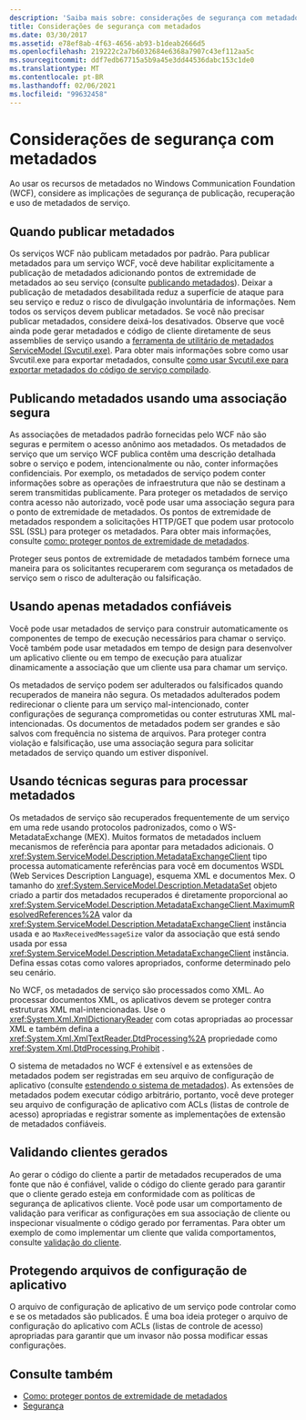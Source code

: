 ```yaml
---
description: 'Saiba mais sobre: considerações de segurança com metadados'
title: Considerações de segurança com metadados
ms.date: 03/30/2017
ms.assetid: e78ef8ab-4f63-4656-ab93-b1deab2666d5
ms.openlocfilehash: 219222c2a7b6032684e6368a7907c43ef112aa5c
ms.sourcegitcommit: ddf7edb67715a5b9a45e3dd44536dabc153c1de0
ms.translationtype: MT
ms.contentlocale: pt-BR
ms.lasthandoff: 02/06/2021
ms.locfileid: "99632458"
---
```

# <a name="security-considerations-with-metadata"></a>Considerações de segurança com metadados

Ao usar os recursos de metadados no Windows Communication Foundation (WCF), considere as implicações de segurança de publicação, recuperação e uso de metadados de serviço.  
  
## <a name="when-to-publish-metadata"></a>Quando publicar metadados  

 Os serviços WCF não publicam metadados por padrão. Para publicar metadados para um serviço WCF, você deve habilitar explicitamente a publicação de metadados adicionando pontos de extremidade de metadados ao seu serviço (consulte [publicando metadados](publishing-metadata.md)). Deixar a publicação de metadados desabilitada reduz a superfície de ataque para seu serviço e reduz o risco de divulgação involuntária de informações. Nem todos os serviços devem publicar metadados. Se você não precisar publicar metadados, considere deixá-los desativados. Observe que você ainda pode gerar metadados e código de cliente diretamente de seus assemblies de serviço usando a [ferramenta de utilitário de metadados ServiceModel (Svcutil.exe)](../servicemodel-metadata-utility-tool-svcutil-exe.md). Para obter mais informações sobre como usar Svcutil.exe para exportar metadados, consulte [como usar Svcutil.exe para exportar metadados do código de serviço compilado](how-to-use-svcutil-exe-to-export-metadata-from-compiled-service-code.md).  
  
## <a name="publishing-metadata-using-a-secure-binding"></a>Publicando metadados usando uma associação segura  

 As associações de metadados padrão fornecidas pelo WCF não são seguras e permitem o acesso anônimo aos metadados. Os metadados de serviço que um serviço WCF publica contêm uma descrição detalhada sobre o serviço e podem, intencionalmente ou não, conter informações confidenciais. Por exemplo, os metadados de serviço podem conter informações sobre as operações de infraestrutura que não se destinam a serem transmitidas publicamente. Para proteger os metadados de serviço contra acesso não autorizado, você pode usar uma associação segura para o ponto de extremidade de metadados. Os pontos de extremidade de metadados respondem a solicitações HTTP/GET que podem usar protocolo SSL (SSL) para proteger os metadados. Para obter mais informações, consulte [como: proteger pontos de extremidade de metadados](how-to-secure-metadata-endpoints.md).  
  
 Proteger seus pontos de extremidade de metadados também fornece uma maneira para os solicitantes recuperarem com segurança os metadados de serviço sem o risco de adulteração ou falsificação.  
  
## <a name="using-only-trusted-metadata"></a>Usando apenas metadados confiáveis  

 Você pode usar metadados de serviço para construir automaticamente os componentes de tempo de execução necessários para chamar o serviço. Você também pode usar metadados em tempo de design para desenvolver um aplicativo cliente ou em tempo de execução para atualizar dinamicamente a associação que um cliente usa para chamar um serviço.  
  
 Os metadados de serviço podem ser adulterados ou falsificados quando recuperados de maneira não segura. Os metadados adulterados podem redirecionar o cliente para um serviço mal-intencionado, conter configurações de segurança comprometidas ou conter estruturas XML mal-intencionadas. Os documentos de metadados podem ser grandes e são salvos com frequência no sistema de arquivos. Para proteger contra violação e falsificação, use uma associação segura para solicitar metadados de serviço quando um estiver disponível.  
  
## <a name="using-safe-techniques-for-processing-metadata"></a>Usando técnicas seguras para processar metadados  

 Os metadados de serviço são recuperados frequentemente de um serviço em uma rede usando protocolos padronizados, como o WS-MetadataExchange (MEX). Muitos formatos de metadados incluem mecanismos de referência para apontar para metadados adicionais. O <xref:System.ServiceModel.Description.MetadataExchangeClient> tipo processa automaticamente referências para você em documentos WSDL (Web Services Description Language), esquema XML e documentos Mex. O tamanho do <xref:System.ServiceModel.Description.MetadataSet> objeto criado a partir dos metadados recuperados é diretamente proporcional ao <xref:System.ServiceModel.Description.MetadataExchangeClient.MaximumResolvedReferences%2A> valor da <xref:System.ServiceModel.Description.MetadataExchangeClient> instância usada e ao `MaxReceivedMessageSize` valor da associação que está sendo usada por essa <xref:System.ServiceModel.Description.MetadataExchangeClient> instância. Defina essas cotas como valores apropriados, conforme determinado pelo seu cenário.  
  
 No WCF, os metadados de serviço são processados como XML. Ao processar documentos XML, os aplicativos devem se proteger contra estruturas XML mal-intencionadas. Use o <xref:System.Xml.XmlDictionaryReader> com cotas apropriadas ao processar XML e também defina a <xref:System.Xml.XmlTextReader.DtdProcessing%2A> propriedade como <xref:System.Xml.DtdProcessing.Prohibit> .  
  
 O sistema de metadados no WCF é extensível e as extensões de metadados podem ser registradas em seu arquivo de configuração de aplicativo (consulte [estendendo o sistema de metadados](../extending/extending-the-metadata-system.md)). As extensões de metadados podem executar código arbitrário, portanto, você deve proteger seu arquivo de configuração de aplicativo com ACLs (listas de controle de acesso) apropriadas e registrar somente as implementações de extensão de metadados confiáveis.  
  
## <a name="validating-generated-clients"></a>Validando clientes gerados  

 Ao gerar o código do cliente a partir de metadados recuperados de uma fonte que não é confiável, valide o código do cliente gerado para garantir que o cliente gerado esteja em conformidade com as políticas de segurança de aplicativos cliente. Você pode usar um comportamento de validação para verificar as configurações em sua associação de cliente ou inspecionar visualmente o código gerado por ferramentas. Para obter um exemplo de como implementar um cliente que valida comportamentos, consulte [validação do cliente](../samples/client-validation.md).  
  
## <a name="protecting-application-configuration-files"></a>Protegendo arquivos de configuração de aplicativo  

 O arquivo de configuração de aplicativo de um serviço pode controlar como e se os metadados são publicados. É uma boa ideia proteger o arquivo de configuração do aplicativo com ACLs (listas de controle de acesso) apropriadas para garantir que um invasor não possa modificar essas configurações.  
  
## <a name="see-also"></a>Consulte também

- [Como: proteger pontos de extremidade de metadados](how-to-secure-metadata-endpoints.md)
- [Segurança](security.md)
